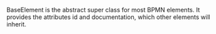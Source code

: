 BaseElement is the abstract super class for most BPMN elements. It provides the attributes id and documentation, which other elements will inherit.